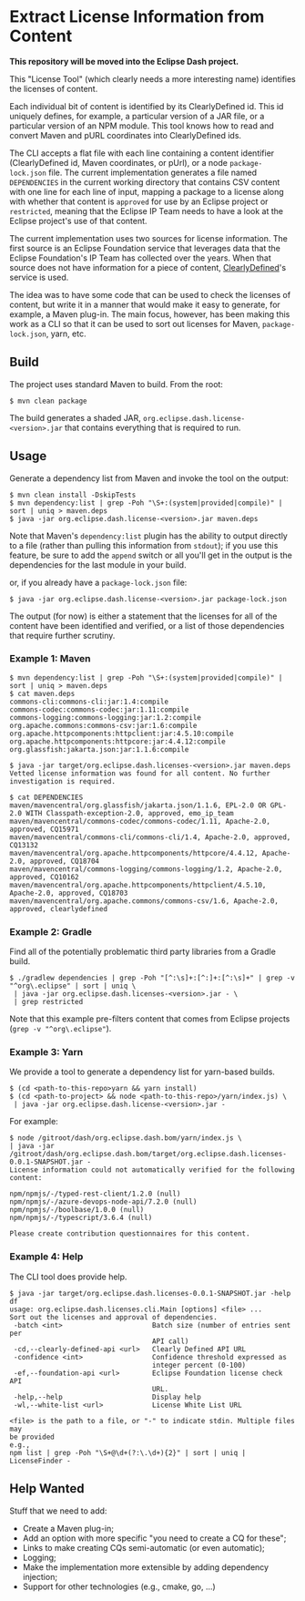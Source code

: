 # Extract License Information from Content

**This repository will be moved into the Eclipse Dash project.**

This "License Tool" (which clearly needs a more interesting name) identifies the licenses of content.

Each individual bit of content is identified by its ClearlyDefined id. This id uniquely defines, for example, a particular version of a JAR file, or a particular version of an NPM module. This tool knows how to read and convert Maven and pURL coordinates into ClearlyDefined ids. 

The CLI accepts a flat file with each line containing a content identifier (ClearlyDefined id, Maven coordinates, or pUrl), or a node `package-lock.json` file. The current implementation generates a file named `DEPENDENCIES` in the current working directory that contains CSV content with one line for each line of input, mapping a package to a license along with whether that content is `approved` for use by an Eclipse project or `restricted`, meaning that the Eclipse IP Team needs to have a look at the Eclipse project's use of that content.

The current implementation uses two sources for license information. The first source is an Eclipse Foundation service that leverages data that the Eclipse Foundation's IP Team has collected over the years. When that source does not have information for a piece of content, [ClearlyDefined](https://clearlydefined.io/)'s service is used. 

The idea was to have some code that can be used to check the licenses of content, but write it in a manner that would make it easy to generate, for example, a Maven plug-in. The main focus, however, has been making this work as a CLI so that it can be used to sort out licenses for Maven, `package-lock.json`, yarn, etc.

## Build

The project uses standard Maven to build. From the root:

```
$ mvn clean package
```

The build generates a shaded JAR, `org.eclipse.dash.license-<version>.jar` that contains 
everything that is required to run.

## Usage

Generate a dependency list from Maven and invoke the tool on the output:

```
$ mvn clean install -DskipTests
$ mvn dependency:list | grep -Poh "\S+:(system|provided|compile)" | sort | uniq > maven.deps
$ java -jar org.eclipse.dash.license-<version>.jar maven.deps
```

Note that Maven's `dependency:list` plugin has the ability to output directly to a file 
(rather than pulling this information from `stdout`); if you use this feature, be sure to 
add the `append` switch or all you'll get in the output is the dependencies for the last 
module in your build.

or, if you already have a `package-lock.json` file:

```
$ java -jar org.eclipse.dash.license-<version>.jar package-lock.json
```

The output (for now) is either a statement that the licenses for all of the content have
been identified and verified, or a list of those dependencies that require further
scrutiny.

### Example 1: Maven

```
$ mvn dependency:list | grep -Poh "\S+:(system|provided|compile)" | sort | uniq > maven.deps
$ cat maven.deps
commons-cli:commons-cli:jar:1.4:compile
commons-codec:commons-codec:jar:1.11:compile
commons-logging:commons-logging:jar:1.2:compile
org.apache.commons:commons-csv:jar:1.6:compile
org.apache.httpcomponents:httpclient:jar:4.5.10:compile
org.apache.httpcomponents:httpcore:jar:4.4.12:compile
org.glassfish:jakarta.json:jar:1.1.6:compile

$ java -jar target/org.eclipse.dash.licenses-<version>.jar maven.deps
Vetted license information was found for all content. No further investigation is required.

$ cat DEPENDENCIES
maven/mavencentral/org.glassfish/jakarta.json/1.1.6, EPL-2.0 OR GPL-2.0 WITH Classpath-exception-2.0, approved, emo_ip_team
maven/mavencentral/commons-codec/commons-codec/1.11, Apache-2.0, approved, CQ15971
maven/mavencentral/commons-cli/commons-cli/1.4, Apache-2.0, approved, CQ13132
maven/mavencentral/org.apache.httpcomponents/httpcore/4.4.12, Apache-2.0, approved, CQ18704
maven/mavencentral/commons-logging/commons-logging/1.2, Apache-2.0, approved, CQ10162
maven/mavencentral/org.apache.httpcomponents/httpclient/4.5.10, Apache-2.0, approved, CQ18703
maven/mavencentral/org.apache.commons/commons-csv/1.6, Apache-2.0, approved, clearlydefined
```

### Example 2: Gradle

Find all of the potentially problematic third party libraries from a Gradle build.

```
$ ./gradlew dependencies | grep -Poh "[^:\s]+:[^:]+:[^:\s]+" | grep -v "^org\.eclipse" | sort | uniq \
 | java -jar org.eclipse.dash.licenses-<version>.jar - \
 | grep restricted
```
 
Note that this example pre-filters content that comes from Eclipse projects (`grep -v "^org\.eclipse"`).
 

### Example 3: Yarn

We provide a tool to generate a dependency list for yarn-based builds.

```
$ (cd <path-to-this-repo>yarn && yarn install)
$ (cd <path-to-project> && node <path-to-this-repo>/yarn/index.js) \
 | java -jar org.eclipse.dash.license-<version>.jar -
```

For example:

```
$ node /gitroot/dash/org.eclipse.dash.bom/yarn/index.js \
| java -jar /gitroot/dash/org.eclipse.dash.bom/target/org.eclipse.dash.licenses-0.0.1-SNAPSHOT.jar -
License information could not automatically verified for the following content:

npm/npmjs/-/typed-rest-client/1.2.0 (null)
npm/npmjs/-/azure-devops-node-api/7.2.0 (null)
npm/npmjs/-/boolbase/1.0.0 (null)
npm/npmjs/-/typescript/3.6.4 (null)

Please create contribution questionnaires for this content.
```

### Example 4: Help

The CLI tool does provide help.

```
$ java -jar target/org.eclipse.dash.licenses-0.0.1-SNAPSHOT.jar -help df
usage: org.eclipse.dash.licenses.cli.Main [options] <file> ...
Sort out the licenses and approval of dependencies.
 -batch <int>                      Batch size (number of entries sent per
                                   API call)
 -cd,--clearly-defined-api <url>   Clearly Defined API URL
 -confidence <int>                 Confidence threshold expressed as
                                   integer percent (0-100)
 -ef,--foundation-api <url>        Eclipse Foundation license check API
                                   URL.
 -help,--help                      Display help
 -wl,--white-list <url>            License White List URL

<file> is the path to a file, or "-" to indicate stdin. Multiple files may
be provided
e.g.,
npm list | grep -Poh "\S+@\d+(?:\.\d+){2}" | sort | uniq | LicenseFinder -
```


## Help Wanted

Stuff that we need to add:

* Create a Maven plug-in;
* Add an option with more specific "you need to create a CQ for these";
* Links to make creating CQs semi-automatic (or even automatic);
* Logging;
* Make the implementation more extensible by adding dependency injection;
* Support for other technologies (e.g., cmake, go, ...)
